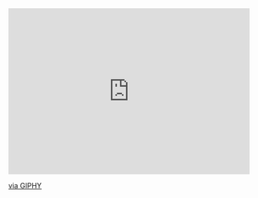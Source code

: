 <iframe src="https://giphy.com/embed/T8Dhl1KPyzRqU" width="480" height="330" frameBorder="0" class="giphy-embed" allowFullScreen></iframe><p><a href="https://giphy.com/gifs/service-department-customer-T8Dhl1KPyzRqU">via GIPHY</a></p>




